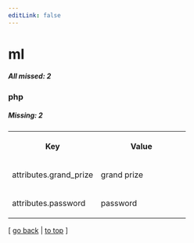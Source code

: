 ```yaml
---
editLink: false
---
```


# ml

##### All missed: 2


### php

##### Missing: 2

<table width="100%">
<tr><th width="50%">

Key

</th><th width="50%">

Value

</th></tr>
<tr><td width="50%">

attributes.grand_prize

</td><td width="50%">

grand prize

</td></tr>
<tr><td width="50%">

attributes.password

</td><td width="50%">

password

</td></tr>
</table>

[ [go back](../status.md) | [to top](#) ]

